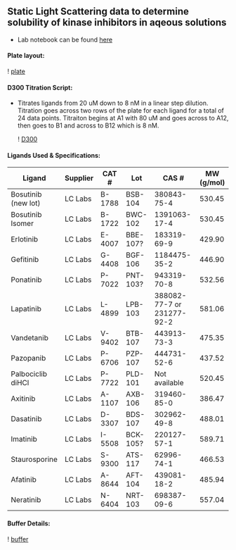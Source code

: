 ## Static Light Scattering data to determine solubility of kinase inhibitors in aqeous solutions

- Lab notebook can be found [here](https://docs.google.com/document/d/1jzL3YV10N1tQ8N6EbT9fJfzEA-G3MmXpPKsbku345gQ/edit#)

#### Plate layout:
  ! [plate](https://github.com/choderalab/fluorescence-assay-manuscript/blob/master/data/solubility/images/sls_layout.png)


#### D300 Titration Script:
- Titrates ligands from 20 uM down to 8 nM in a linear step dilution. Titration goes across two rows of the plate for each ligand for a total of 24 data points. Titraiton begins at A1 with 80 uM and goes across to A12, then goes to B1 and across to B12 which is 8 nM. 

  ! [D300](https://github.com/choderalab/fluorescence-assay-manuscript/blob/master/data/solubility/images/sls_d300.png)
  
  
#### Ligands Used & Specifications:
Ligand | Supplier | CAT # | Lot | CAS # | MW (g/mol)
-------|----------|-------|-----|-------|------------
Bosutinib (new lot) | LC Labs | B-1788 | BSB-104 | 380843-75-4 | 530.45
Bosutinib Isomer | LC Labs | B-1722 | BWC-102 | 1391063-17-4 | 530.45
Erlotinib | LC Labs | E-4007 | BBE-107? | 183319-69-9 | 429.90
Gefitinib | LC Labs | G-4408 | BGF-106 | 1184475-35-2 | 446.90
Ponatinib | LC Labs | P-7022 | PNT-103? | 943319-70-8 | 532.56
Lapatinib | LC Labs | L-4899 | LPB-103 | 388082-77-7 or 231277-92-2 | 581.06
Vandetanib | LC Labs | V-9402 | BTB-107 | 443913-73-3 | 475.35
Pazopanib | LC Labs | P-6706 | PZP-107 | 444731-52-6 | 437.52
Palbociclib diHCl | LC Labs | P-7722 | PLD-101 | Not available| 520.45 
Axitinib | LC Labs | A-1107 | AXB-106 | 319460-85-0 | 386.47
Dasatinib | LC Labs | D-3307 | BDS-107 | 302962-49-8 | 488.01
Imatinib | LC Labs | I-5508 | BCK-105? | 220127-57-1 | 589.71
Staurosporine | LC Labs | S-9300 | ATS-117 | 62996-74-1 | 466.53
Afatinib | LC Labs | A-8644 | AFT-104 | 439081-18-2 | 485.94
Neratinib | LC Labs | N-6404 | NRT-103 | 698387-09-6 | 557.04

#### Buffer Details:
  ! [buffer](https://github.com/choderalab/fluorescence-assay-manuscript/blob/master/data/solubility/images/sls_buffer.png)
